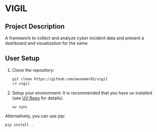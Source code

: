 # VIGIL

## Project Description

A framework to collect and analyze cyber incident data and present a dashboard and visualization for the same.

## User Setup

1. Clone the repository:
   ```bash
   git clone https://github.com/waseemr02/vigil
   cd vigil
   ```

2. Setup your environment:
   It is recommended that you have uv installed (see [UV Repo](https://github.com/astral-sh/uv) for details).
   ```bash
   uv sync
   ```

Alternatively, you can use pip:
```bash
pip install .
```
